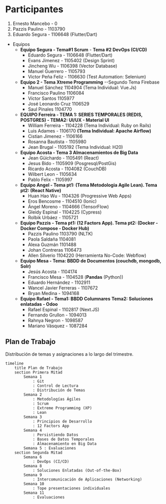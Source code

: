 # Participantes

1. Ernesto Mancebo - 0
2. Pazzis Paulino - 1103790
3. Eduardo Segura - 1106648 (Flutter/Dart)

- Equipos
  - **Equipo Segura - Tema#1 Scrum** - **Tema #2 DevOps (CI/CD)**
    - Eduardo Segura - 1106648 (Flutter/Dart)
    - Evans Jimenez - 1105402 (Design Sprint)
    - Jincheng Wu - 1106398 (Vector Database)
    - Manuel Guerrero - 1105793
    - Victor Peña Feliz - 1106630 (Test Automation: Selenium)
  - **Equipo 2 - Tema Xtreme Programming** --Segundo Tema Firebase
    - Manuel Sánchez 1104904   (Tema Individual: Vue.Js)
    - Francisco Paulino 1106084
    - Víctor Santos 1105977
    - José Leonardo Cruz 1106529
    - Saul Pinales 1104770
  - **EQUIPO Ferreira - TEMA 1: SERIES TEMPORALES (REDIS, POSTGRES) - TEMA2: UI/UX - Material UI**
    - William Ferreira - 1104228 (Tema Individual: Ruby on Rails)
    - Luis Adames - 1106170 **(Tema Individual: Apache Airflow)**
    - Cistian Jimenez - 1106166
    - Rosanna Bautista - 1105980
    - Jean Brugal - 1105192 (Tema Individual: H20)
  - **Equipo Acosta - Tema 3 Almacenamientos de Big Data**
    - Jean Güichardo - 1105491 (React)
    - Jesus Bido - 1105909 (Posgresql/PostGis)
    - Ricardo Acosta - 1104082 (CouchDB)
    - Wilbert Leon - 1105634
    - Pablo Felix - 1105997
  - **Equipo Angel - Tema pt1: (Tema Metodologia Agile Lean). Tema pt2: (React Native)**
    -	Huan Hao Wu - 1104326 (Progressive Web Apps)
    -	Eros Bencosme - 1104510 (Ionic)
    -	Ángel Moreno - 1104666 (TensorFlow)
    -	Gleidy Espinal - 1104225 (Cypress)
    -	Rolbik Urbáez - 1105721
  - **Equipo Pazzis - Tema pt1: (12 Factors App). Tema pt2: (Docker - Docker Compose - Docker Hub)**
    - Pazzis Paulino 1103790 (NLTK)
    - Paola Saldaña 1104081
    - Alexa Guzmán 1101488
    - Johan Contreras 1106473
    - Allen Silverio 1104220 (Herramienta No-Code: Webflow)
  - **Equipo Mesa - Tema: BBDD de Documentos (couchdb, mongodb, Solr)**
    - Jesús Acosta - 1104174
    - Francisco Mesa - 1104528 (**Pandas** (Python))
    - Eduardo Hernández - 1102911
    - Wancel Javier Ferreras - 1107672
    - Bryan Medina - 1094168
  - **Equipo Rafael - Tema1: BBDD Columnares** __Tema2: Soluciones enlatadas - Odoo__
    - Rafael Espinal - 1102817 (Next.JS)
    - Fernando Grullon - 1094013
    - Rahnya Negron - 1098587
    - Mariano Vásquez - 1087284

## Plan de Trabajo

Distribución de temas y asignaciones a lo largo del trimestre.

```mermaid
timeline
    title Plan de Trabajo
    section Primera Mitad
        Semana 1 
            : Git
            : Control de Lectura
            : Distribución de Temas
        Semana 2 
            : Metodologías Ágiles
            : Scrum
            : Extreme Programming (XP)
            : Lean
        Semana 3 
            : Principios de Desarrollo
            : 12 Factors App
        Semana 4 
            : Persistiendo Datos
            : Bases de Datos Temporales
            : Almacenamiento en Big Data
        Semana 5 : Evaluaciones
    section Segunda Mitad
        Semana 6
            : DevOps (CI/CD)
        Semana 8
            : Soluciones Enlatadas (Out-of-the-Box)
        Semana 9
            : Intercomunicación de Aplicaciones (Networking)
        Semana 10
            : Tope presentaciones individuales
        Semana 11
            : Evaluaciones
```

